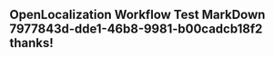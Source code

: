 <properties
ms.topic="hero-topic1"
ms.test1="hero-topic"
ms.test2="test"/>

## OpenLocalization Workflow Test MarkDown 7977843d-dde1-46b8-9981-b00cadcb18f2 thanks!
